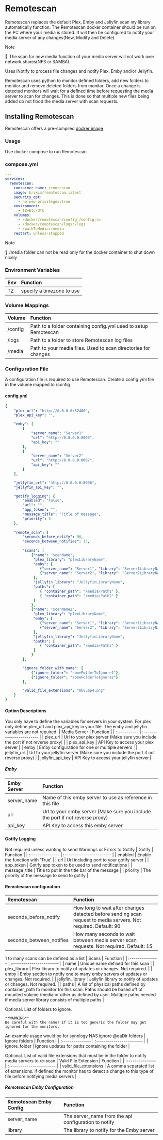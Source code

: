 # Remotescan
Remotescan replaces the default Plex, Emby and Jellyfin scan my library automatically function. The Remotescan docker container should be run on the PC where your media is stored. It will then be configured to notify your media server of any changes(New, Modify and Delete)
> [!NOTE]
> 📝 The scan for new media function of your media server will not work over network shares(NFS or SAMBA).

Uses iNotify to process file changes and notify Plex, Emby and/or Jellyfin.

Remotescan uses python to monitor defined folders, add new folders to monitor and remove deleted folders from monitor. Once a change is detected monitors will wait for a defined time before requesting the media server to scan for changes. This is done so that multiple new files being added do not flood the media server with scan requests.

## Installing Remotescan
Remotescan offers a pre-compiled [docker image](https://hub.docker.com/repository/docker/brikim/remotescan/general)

### Usage
Use docker compose to run Remotescan

### compose.yml
```yaml
---
services:
  remotescan:
    container_name: remotescan
    image: brikim/remotescan:latest
    security_opt:
      - no-new-privileges:true
    environment:
      - TZ=Etc/UTC
    volumes:
      - /docker/remotescan/config:/config:ro
      - /docker/remotescan/logs:/logs
      - /pathToMedia:/media
    restart: unless-stopped
```
> [!NOTE]
> 📝 /media folder can not be read only for the docker container to shut down nicely

### Environment Variables
| Env | Function |
| :------- | :------------------------ |
| TZ       | specify a timezone to use |

### Volume Mappings
| Volume | Function |
| :------- | :------------------------ |
| /config  | Path to a folder containing config.yml used to setup Remotescan |
| /logs    | Path to a folder to store Remotescan log files |
| /media   | Path to your media files. Used to scan directories for changes |

### Configuration File
A configuration file is required to use Remotescan. Create a config.yml file in the volume mapped to /config

#### config.yml
```yaml
{
    "plex_url": "http://0.0.0.0:32400",
    "plex_api_key": "",

    "emby": [
        {
            "server_name": "Server1"
            "url": "http://0.0.0.0:8096",
            "api_key": ""
        },
        {
            "server_name": "Server2"
            "url": "http://0.0.0.0:8097",
            "api_key": ""
        }
    ],

    "jellyfin_url": "http://0.0.0.0:8096",
    "jellyfin_api_key": "",

    "gotify_logging": {
        "enabled": "False",
        "url": "",
        "app_token": "",
        "message_title": "Title of message",
        "priority": 6
    },
    
    "remote_scan": {
        "seconds_before_notify": 90,
        "seconds_between_notifies": 15,
        
        "scans": [
            {"name": "scanName", 
             "plex_library": "plexLibraryName", 
             "emby": [
                {"server_name": "Server1", "library": "Server1LibraryName"},
                {"server_name": "Server2", "library": "Server2LibraryName"}
             ], 
             "jellyfin_library": "JellyfinLibraryName",
             "paths": [
                { "container_path": "/media/Path1" },
                { "container_path": "/media/Path2" }
             ]
            },
            {"name": "scanName2", 
             "plex_library": "plexLibraryName", 
             "emby": [
                {"server_name": "Server1", "library": "Server1LibraryName"},
                {"server_name": "Server2", "library": "Server2LibraryName"}
             ], 
             "jellyfin_library": "JellyfinLibraryName",
             "paths": [
                { "container_path": "/media/Path3" }
             ]
            }
        ],

        "ignore_folder_with_name": [
            {"ignore_folder": "someFolderToIgnore1"},
            {"ignore_folder": "someFolderToIgnore2"}
        ],

        "valid_file_extensions": "mkv,mp4,png"
    }
}
```

#### Option Descriptions
You only have to define the variables for servers in your system. For plex only define plex_url and plex_api_key in your file. The emby and jellyfin variables are not required.
| Media Server | Function |
| :----------- | :------------------------ |
| plex_url           | Url to your plex server (Make sure you include the port if not reverse proxy) |
| plex_api_key       | API Key to access your plex server |
| emby               | Emby configuration for one or multiple servers |
| jellyfin_url       | Url to your jellyfin server (Make sure you include the port if not reverse proxy) |
| jellyfin_api_key   | API Key to access your jellyfin server |

##### Emby
| Emby Server | Function |
| :----------- | :------------------------ |
| server_name        | Name of this emby server to use as reference in this file |
| url                | Url to your emby server (Make sure you include the port if not reverse proxy) |
| api_key            | API Key to access this emby server |

#### Gotify Logging
Not required unless wanting to send Warnings or Errors to Gotify
| Gotify | Function |
| :--------------- | :------------------------ |
| enabled          | Enable the function with 'True' |
| url              | Url including port to your gotify server |
| app_token        | Gotify app token to be used to send notifications |
| message_title    | Title to put in the title bar of the message |
| priority         | The priority of the message to send to gotify |

#### Remotescan configuration

| Remotescan | Function |
| :--------------- | :------------------------ |
| seconds_before_notify    | How long to wait after changes detected before sending scan request to media servers. Not required. Default: 90 |
| seconds_between_notifies | How many seconds to wait between media server scan requests. Not required. Default: 15 |

1 to many scans can be defined as a list
| Scans | Function |
| :--------------- | :------------------------ |
| name             | Unique name defined for this scan |
| plex_library     | Plex library to notify of updates or changes. Not required. |
| emby             | Emby section to notify one to many emby servers of updates or changes. Not required. |
| jellyfin_library | Jellyfin library to notify of updates or changes. Not required. |
| paths            | A list of physical paths defined by container_path to monitor for this scan. Paths should be based off of mounted volume /media or other as defined by user. Multiple paths needed if media server library consists of multiple paths |

Optional. List of folders to ignore.
```
**WARNING**
Be careful with the name! If it is too generic the folder may get ignored for the monitors.
```
An example usage would be for synology NAS ignore @eaDir folders
| Ignore folders | Function |
| :--------------- | :------------------------ |
| ignore_folder    | Ignore updates for paths containing the folder |

Optional. List of valid file extensions that must be in the folder to notify media servers to re-scan
| Valid File Extension | Function |
| :--------------- | :------------------------ |
| valid_file_extensions    | A comma separated list of extensions. If defined the monitor has to detect a change to this type of file before notifying media servers |

##### Remotescan Emby Configuration
| Remotescan Emby Config | Function |
| :--------------- | :------------------------ |
| server_name     | The server_name from the api configuration to notify |
| library         | The library to notify for the Emby server |